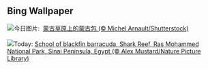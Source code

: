 ## Bing Wallpaper
![](https://www.bing.com/th?id=OHR.MongoliaYurts_ZH-CN4015475887_UHD.jpg&w=1000)今日图片: &nbsp;[蒙古草原上的蒙古包 (© Michel Arnault/Shutterstock)](https://www.bing.com/th?id=OHR.MongoliaYurts_ZH-CN4015475887_UHD.jpg)
<br><br/>
![](https://www.bing.com/th?id=OHR.BlackfinBarracuda_EN-US1227116811_UHD.jpg&w=1000)Today: [School of blackfin barracuda, Shark Reef, Ras Mohammed National Park, Sinai Peninsula, Egypt (© Alex Mustard/Nature Picture Library)](https://www.bing.com/th?id=OHR.BlackfinBarracuda_EN-US1227116811_UHD.jpg)
<br><br/>
